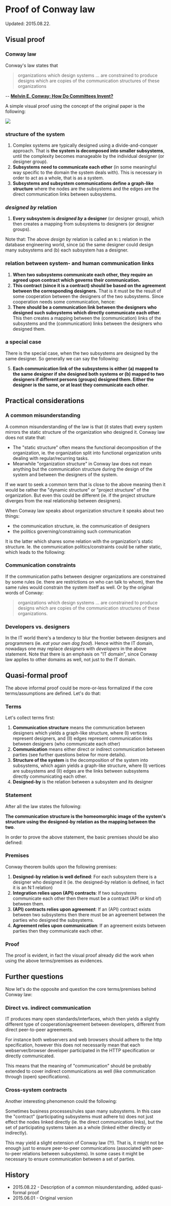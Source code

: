 Proof of Conway law
==

Updated: 2015.08.22.

Visual proof
--

### Conway law

Conway's law states that

> organizations which design systems ... are constrained to produce designs which are copies of the communication structures of these organizations

-- **[Melvin E. Conway: How Do Committees Invent?](http://www.melconway.com/Home/Committees_Paper.html)**


A simple visual proof using the concept of the original paper is the following:

![](img/conway_law.png)

### structure of the system

1. Complex systems are typically designed using a divide-and-conquer approach. That is **the system is decomposed into smaller subsystems**, until the complexity becomes manageable by the individual designer (or designer group).
2. **Subsystems need to communicate each other** (in some meaningful way specific to the domain the system deals with). This is necessary in order to act as a whole, that is as a system.
3. **Subsystems and subsystem communications define a graph-like structure** where the nodes are the subsystems and the edges are the direct communication links between subsystems. 

### *designed by* relation

1. **Every subsystem is *designed by* a designer** (or designer group), which then creates a mapping from subsystems to designers (or designer groups). 

Note that: The above *design by* relation is called an `N:1` relation in the database engineering world, since (a) the same designer could design many subsystems and (b) each subsystem has a designer.

### relation between system- and human communication links

1. **When two subsystems communicate each other, they require an agreed upon contract which governs their communication.** 
2. **This contract (since it is a contract) should be based on the agreement between the corresponding designers.** That is it must be the result of some cooperation between the designers of the two subsystems. Since cooperation needs some communication, hence: 
3. **There should be a communication link between the designers who designed such subsystems which directly communicate each other**. This then creates a mapping between the (communication) links of the subsystems and the (communication) links between the designers who designed them. 

### a special case

There is the special case, when the two subsystems are designed by the same designer. So generally we can say the following:

5. **Each communication link of the subsystems is either (a) mapped to the same designer if she designed both systems or (b) mapped to two designers if different persons (groups) designed them. Either the designer is the same, or at least they communicate each other**.


Practical considerations
--

### A common misunderstanding

A common misunderstanding of the law is that (it states that) every system mirrors the static structure of the organization who designed it. Conway law does not state that:

* The "static structure" often means the functional decomposition of the organization, ie. the organization split into functional organization units dealing with regular/recurring tasks.
* Meanwhile "organization structure" in Conway law does not mean anything but the communication structure during the design of the system and between the designers of the system. 

If we want to seek a common term that is close to the above meaning then it would be rather the "dynamic structure" or "project structure" of the organization. But even this could be different (ie. if the project structure diverges from the real relationship between designers). 

When Conway law speaks about organization structure it speaks about two things:

* the communication structure, ie. the communication of designers
* the politics governing/constraining such communication

It is the latter which shares some relation with the organization's static structure. Ie. the communication politics/constraints could be rather static, which leads to the following:

### Communication constraints

If the communication paths between designer organizations are constrained by some rules (ie. there are restrictions on who can talk to whom), then the same rules would constrain the system itself as well. Or by  the original words of Conway:

> organizations which design systems ... are constrained to produce designs which are copies of the communication structures of these organizations. 

### Developers vs. designers

In the IT world there's a tendency to blur the frontier between designers and programmers (ie. *eat your own dog food*). Hence within the IT domain, nowadays one may replace *designers* with *developers* in the above statement. Note that there is an emphasis on "IT domain", since Conway law applies to other domains as well, not just to the IT domain.

Quasi-formal proof
--

The above informal proof could be more-or-less formalized if the core terms/assumptions are defined. Let's do that:

### Terms

Let's collect terms first:

1. **Communication structure** means the communication between designers which yields a graph-like structure, where (I) vertices represent designers, and (II) edges represent communication links between designers (who communicate each other)
2. **Communication** means either direct or indirect communication between parties (see further questions below for more details).
3. **Structure of the system** is the decomposition of the system into subsystems, which again yields a graph-like structure, where (I) vertices are subsystems and (II) edges are the links between subsystems directly communicating each other.
4. **Designed-by** is the relation between a subsystem and its designer

### Statement

After all the law states the following:

**The communication structure is the homeomorphic image of the system's structure using the designed-by relation as the mapping between the two**.

In order to prove the above statement, the basic premises should be also defined:

### Premises

Conway theorem builds upon the following premises:

1. **Designed-by relation is well defined**: For each subsystem there is a designer who designed it (ie. the designed-by relation is defined, in fact it is an N:1 relation)
2. **Integration relies upon (API) contracts**: If two subsystems communicate each other then there must be a contract (API or kind of) between them. 
3. **(API) contracts relies upon agreement**: If an (API) contract exists between two subsystems then there must be an agreement between the parties who designed the subsystems.
4. **Agreement relies upon communication**: If an agreement exists between parties then they communicate each other.

### Proof

The proof is evident, in fact the visual proof already did the work when using the above terms/premises as evidences.

Further questions
--

Now let's do the opposite and question the core terms/premises behind Conway law:

### Direct vs. indirect communication

IT produces many open standards/interfaces, which then yields a slightly  different type of cooperation/agreement between developers, different from direct peer-to-peer agreements. 

For instance both webservers and web browsers should adhere to the http specification, however this does not necessarily mean that each webserver/browser developer participated in the HTTP specification or directly communicated.

This means that the meaning of "communication" should be probably extended to cover indirect communications as well (like communication through (open) specifications).

### Cross-system contracts

Another interesting phenomenon could the following: 

Sometimes business processes/rules span many subsystems. In this case the "contract" (participating subsystems must adhere to) does not just effect the nodes linked directly (ie. the direct communication links), but the set of participating systems taken as a whole (linked either directly or indirectly).

This may yield a slight extension of Conway law (?!). That is, it might not be enough just to ensure peer-to-peer communications (associated with peer-to-peer relations between subsystems). In some cases it might be necessary to ensure communication between a set of parties.

History
--

* 2015.08.22 - Description of a common misunderstanding, added quasi-formal proof
* 2015.06.01 - Original version
